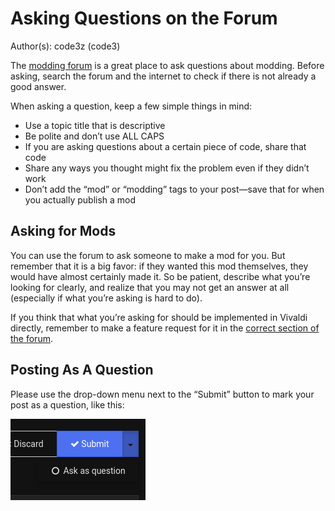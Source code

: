 # Asking Questions on the Forum

Author(s): code3z (code3)

The [modding forum](https://forum.vivaldi.net/category/52/modifications)
is a great place to ask questions about modding. Before asking, search the
forum and the internet to check if there is not already a good answer.

When asking a question, keep a few simple things in mind:

- Use a topic title that is descriptive
- Be polite and don’t use ALL CAPS
- If you are asking questions about a certain piece of code, share that code
- Share any ways you thought might fix the problem even if they didn’t work
- Don’t add the “mod” or “modding” tags to your post—save that for when you
  actually publish a mod

## Asking for Mods

You can use the forum to ask someone to make a mod for you. But remember that it
is a big favor: if they wanted this mod themselves, they would have almost
certainly made it. So be patient, describe what you’re looking for clearly, and
realize that you may not get an answer at all (especially if what you’re asking
is hard to do).

If you think that what you’re asking for should be implemented in Vivaldi
directly, remember to make a feature request for it in the [correct section of
the forum](https://forum.vivaldi.net/category/113/feature-requests).

## Posting As A Question

Please use the drop-down menu next to the “Submit” button to mark your post
as a question, like this:

![](../assets/forum-screenshots/post-as-question.png)
